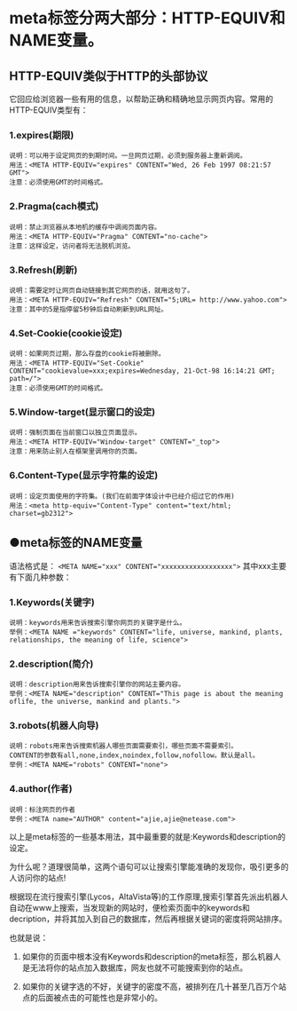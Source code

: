 # meta标签分两大部分：HTTP-EQUIV和NAME变量。

## HTTP-EQUIV类似于HTTP的头部协议

它回应给浏览器一些有用的信息，以帮助正确和精确地显示网页内容。常用的HTTP-EQUIV类型有：

### 1.expires(期限)
```text
说明：可以用于设定网页的到期时间。一旦网页过期，必须到服务器上重新调阅。
用法：<META HTTP-EQUIV="expires" CONTENT="Wed, 26 Feb 1997 08:21:57 GMT">
注意：必须使用GMT的时间格式。
```

### 2.Pragma(cach模式)
```
说明：禁止浏览器从本地机的缓存中调阅页面内容。
用法：<META HTTP-EQUIV="Pragma" CONTENT="no-cache">
注意：这样设定，访问者将无法脱机浏览。
```

### 3.Refresh(刷新)
```
说明：需要定时让网页自动链接到其它网页的话，就用这句了。
用法：<META HTTP-EQUIV="Refresh" CONTENT="5;URL= http://www.yahoo.com">
注意：其中的5是指停留5秒钟后自动刷新到URL网址。
```

### 4.Set-Cookie(cookie设定)
```
说明：如果网页过期，那么存盘的cookie将被删除。
用法：<META HTTP-EQUIV="Set-Cookie" CONTENT="cookievalue=xxx;expires=Wednesday, 21-Oct-98 16:14:21 GMT; path=/">
注意：必须使用GMT的时间格式。
```

### 5.Window-target(显示窗口的设定)
```
说明：强制页面在当前窗口以独立页面显示。
用法：<META HTTP-EQUIV="Window-target" CONTENT="_top">
注意：用来防止别人在框架里调用你的页面。
```

### 6.Content-Type(显示字符集的设定)
```
说明：设定页面使用的字符集。(我们在前面字体设计中已经介绍过它的作用)
用法：<meta http-equiv="Content-Type" content="text/html; charset=gb2312">
```

## ●meta标签的NAME变量

语法格式是：
`<META NAME="xxx" CONTENT="xxxxxxxxxxxxxxxxxx">`
其中xxx主要有下面几种参数：

### 1.Keywords(关键字)
```
说明：keywords用来告诉搜索引擎你网页的关键字是什么。
举例：<META NAME ="keywords" CONTENT="life, universe, mankind, plants,
relationships, the meaning of life, science">
```

### 2.description(简介)
```
说明：description用来告诉搜索引擎你的网站主要内容。
举例：<META NAME="description" CONTENT="This page is about the meaning oflife, the universe, mankind and plants.">
```

### 3.robots(机器人向导)
```
说明：robots用来告诉搜索机器人哪些页面需要索引，哪些页面不需要索引。
CONTENT的参数有all,none,index,noindex,follow,nofollow。默认是all。
举例：<META NAME="robots" CONTENT="none">
```

### 4.author(作者)
```
说明：标注网页的作者
举例：<META name="AUTHOR" content="ajie,ajie@netease.com">
```

以上是meta标签的一些基本用法，其中最重要的就是:Keywords和description的设定。

为什么呢？道理很简单，这两个语句可以让搜索引擎能准确的发现你，吸引更多的人访问你的站点!

根据现在流行搜索引擎(Lycos，AltaVista等)的工作原理,搜索引擎首先派出机器人自动在www上搜索，当发现新的网站时，便检索页面中的keywords和decription，并将其加入到自己的数据库，然后再根据关键词的密度将网站排序。

也就是说：
1. 如果你的页面中根本没有Keywords和description的meta标签，那么机器人是无法将你的站点加入数据库，网友也就不可能搜索到你的站点。

2. 如果你的关键字选的不好，关键字的密度不高，被排列在几十甚至几百万个站点的后面被点击的可能性也是非常小的。 
